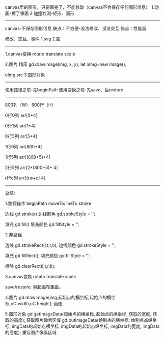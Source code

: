 canvas里的图形，只要画完了，不能修改（canvas不会保存任何图形信息）
1.动画-擦了重画
2.碰撞检测-矩形、圆形

---------------------------------------------

canvas-不保存图形信息
缺点：不方便-没法修改、没法交互
优点：性能高

修改、交互、事件
1.svg
2.库

---------------------------------------------

1.canvas变换
  rotato
  translate
  scale

2.图片
  精简 gd.drawImage(img, x, y);
  let oImg=new Image();

  oImg.src
3.图形对象

---------------------------------------------

使用路径之前-先beginPath
使用变换之前-先save、后restore

---------------------------------------------

800列（W）
600行（H）

0行0列
arr[0*4]

0行1列
arr[1*4]

0行5列
arr[5*4]

1行0列
arr[800*4]

1行5列
arr[(800+5)+4]

2行5列
arr[2*(800+5)* 4]

r行c列
arr[(r*w+c)* 4]

---------------------------------------------

总结:

1.路径操作
beginPath
moveTo/lineTo
stroke

边线
gd.stroke()
边线颜色
gd.strokeStyle = '';

填充
gd.fill()
填充颜色
gd.fillStyle = '';

2.非路径

边线
gd.strokeRect(l,t,r,b);
边线颜色
gd.strokeStyle = '';

填充
gd.fillRect();
填充颜色
gd.fillStyle = '';

擦除
gd.clearRect(l,t,r,b);

3.canvas变换
  rotato
  translate
  scale

save/restore: 另起画布重画。

4.图片
gd.drawImage(img,起始点的横坐标,起始点的横坐标,oC.width,oC.height);  画图

5.图形对象
gd.getImageData(起始点的横坐标, 起始点的纵坐标, 获取的宽度, 获取的高度); 获取图片像素区域
gd.putImageData(绘制点的横坐标, 绘制点点纵坐标, imgData的起始点横坐标, imgData的起始点纵坐标, imgData的宽度, imgData的高度); 重写图片像素区域
